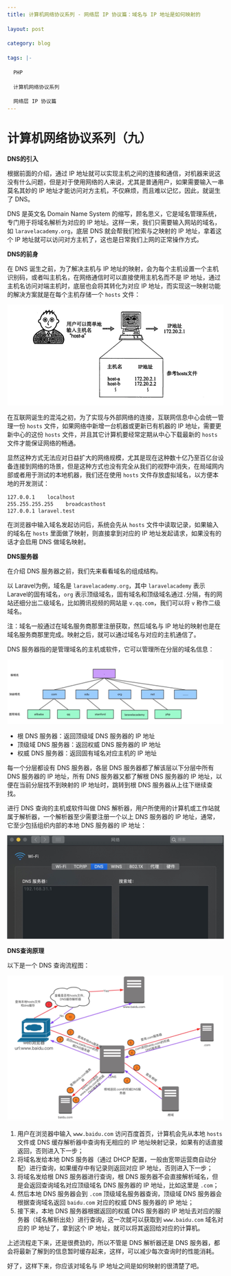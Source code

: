 ```yaml
---
title: 计算机网络协议系列 - 网络层 IP 协议篇：域名与 IP 地址是如何映射的

layout: post

category: blog

tags: |-

  PHP

  计算机网络协议系列

  网络层 IP 协议篇
---
```




# 计算机网络协议系列（九）



**DNS的引入**

根据前面的介绍，通过 IP 地址就可以实现主机之间的连接和通信，对机器来说这没有什么问题，但是对于使用网络的人来说，尤其是普通用户，如果需要输入一串莫名其妙的 IP 地址才能访问对方主机，不仅麻烦，而且难以记忆，因此，就诞生了 DNS。

DNS 是英文名 Domain Name System 的缩写，顾名思义，它是域名管理系统，专门用于将域名解析为对应的 IP 地址。这样一来，我们只需要输入网站的域名，如 `laravelacademy.org`，底层 DNS 就会帮我们检索与之映射的 IP 地址，拿着这个 IP 地址就可以访问对方主机了，这也是日常我们上网的正常操作方式。

**DNS的前身**

在 DNS 诞生之前，为了解决主机与 IP 地址的映射，会为每个主机设置一个主机识别码，或者叫主机名，在网络通信时可以直接使用主机名而不是 IP 地址，通过主机名访问对端主机时，底层也会将其转化为对应 IP 地址，而实现这一映射功能的解决方案就是在每个主机存储一个 `hosts` 文件：

![img](/assets/post/58ac1a7e45bedafb04f16fbe957621ac17b4b97721f5babd09d5e623962be319.png)

在互联网诞生的混沌之初，为了实现与外部网络的连接，互联网信息中心会统一管理一份 `hosts` 文件，如果网络中新增一台机器或更新已有机器的 IP 地址，需要更新中心的这份 `hosts` 文件，并且其它计算机要经常定期从中心下载最新的 `hosts` 文件才能保证网络的畅通。

显然这种方式无法应对日益扩大的网络规模，尤其是现在这种数十亿乃至百亿台设备连接到网络的场景，但是这种方式也没有完全从我们的视野中消失，在局域网内部或者用于测试的本地机器，我们还在使用 `hosts` 文件存放虚拟域名，以方便本地的开发测试：

```
127.0.0.1    localhost
255.255.255.255    broadcasthost
127.0.0.1 laravel.test
```

在浏览器中输入域名发起访问后，系统会先从 `hosts` 文件中读取记录，如果输入的域名在 `hosts` 里面做了映射，则直接拿到对应的 IP 地址发起请求，如果没有的话才会启用 DNS 做域名映射。

**DNS服务器**

在介绍 DNS 服务器之前，我们先来看看域名的组成结构。

以 Laravel为例，域名是 `laravelacademy.org`，其中 `laravelacademy` 表示 Laravel的固有域名，`org` 表示顶级域名，固有域名和顶级域名通过`.`分隔，有的网站还细分出二级域名，比如腾讯视频的网站是 `v.qq.com`，我们可以将 `v` 称作二级域名。

注：域名一般通过在域名服务商那里注册获取，然后域名与 IP 地址的映射也是在域名服务商那里完成。映射之后，就可以通过域名与对应的主机通信了。

DNS 服务器指的是管理域名的主机或软件，它可以管理所在分层的域名信息：

![img](/assets/post/13502db8051935fd32338f14f53c0f4d05e8d0246170f3a8200a331ef64c4f9a.png)

- 根 DNS 服务器：返回顶级域 DNS 服务器的 IP 地址
- 顶级域 DNS 服务器：返回权威 DNS 服务器的 IP 地址
- 权威 DNS 服务器：返回固有域名对应主机的 IP 地址

每一个分层都设有 DNS 服务器，各层 DNS 服务器都了解该层以下分层中所有 DNS 服务器的 IP 地址，所有 DNS 服务器又都了解根 DNS 服务器的 IP 地址，以便在当前分层找不到映射的 IP 地址时，跳转到根 DNS 服务器从上往下继续查找。

进行 DNS 查询的主机或软件叫做 DNS 解析器，用户所使用的计算机或工作站就属于解析器，一个解析器至少需要注册一个以上 DNS 服务器的 IP 地址，通常，它至少包括组织内部的本地 DNS 服务器的 IP 地址：

![img](/assets/post/7dc4a9d4a5e6b61166cfd58b1d3d39d5364a8be56d7d766e30889d3b0f50f262.png)

**DNS查询原理**

以下是一个 DNS 查询流程图：

![img](/assets/post/c2a7c620b6faee5b5765aae0f3f9b45df97f92006cae48c021c6d5137dc69ea3.png)

1. 用户在浏览器中输入 `www.baidu.com` 访问百度首页，计算机会先从本地 `hosts` 文件或 DNS 缓存解析器中查询有无相应的 IP 地址映射记录，如果有的话直接返回，否则进入下一步；
2. 将域名发给本地 DNS 服务器（通过 DHCP 配置，一般由宽带运营商自动分配）进行查询，如果缓存中有记录则返回对应 IP 地址，否则进入下一步；
3. 将域名发给根 DNS 服务器进行查询，根 DNS 服务器不会直接解析域名，但是会返回查询域名对应顶级域名 DNS 服务器的 IP 地址，比如这里是 `.com`；
4. 然后本地 DNS 服务器会到 `.com` 顶级域名服务器查询，顶级域 DNS 服务器会根据查询域名返回 `baidu.com` 对应的权威 DNS 服务器的 IP 地址；
5. 接下来，本地 DNS 服务器根据返回的权威 DNS 服务器的 IP 地址去对应的服务器（域名解析出处）进行查询，这一次就可以获取到 `www.baidu.com` 域名对应的 IP 地址了，拿到这个 IP 地址，就可以将其返回给对应的计算机。

上述流程走下来，还是很费劲的，所以不管是 DNS 解析器还是 DNS 服务器，都会将最新了解到的信息暂时缓存起来，这样，可以减少每次查询时的性能消耗。

好了，这样下来，你应该对域名与 IP 地址之间是如何映射的很清楚了吧。